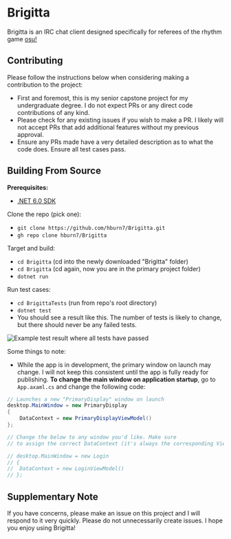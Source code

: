 # Brigitta

Brigitta is an IRC chat client designed specifically for referees of the rhythm game 
[osu!](https://osu.ppy.sh/home)

 
## Contributing

Please follow the instructions below when considering making a contribution to the project:

- First and foremost, this is my senior capstone project for my undergraduate degree. I do not expect PRs or any direct code contributions of any kind.
- Please check for any existing issues if you wish to make a PR. I likely will not accept PRs that add additional features without my previous approval.
- Ensure any PRs made have a very detailed description as to what the code does. Ensure all test cases pass.

## Building From Source

**Prerequisites:**
- [.NET 6.0 SDK](https://dotnet.microsoft.com/en-us/download/dotnet/6.0)

Clone the repo (pick one):
- `git clone https://github.com/hburn7/Brigitta.git`
- `gh repo clone hburn7/Brigitta`

Target and build:
- `cd Brigitta` (cd into the newly downloaded "Brigitta" folder)
- `cd Brigitta` (cd again, now you are in the primary project folder)
- `dotnet run`

Run test cases:
- `cd BrigittaTests` (run from repo's root directory)
- `dotnet test`
- You should see a result like this. The number of tests is likely to change, but there should never be any failed tests.

![Example test result where all tests have passed](https://user-images.githubusercontent.com/38370573/192799897-02f5c0a3-f5ab-4bb7-bd53-ac3fd589a91d.jpeg)

Some things to note:
- While the app is in development, the primary window on launch may change. I will not keep this consistent until the app is fully ready for publishing. **To change the main window on application startup**, go to `App.axaml.cs` and change the following code:
```cs
// Launches a new "PrimaryDisplay" window on launch
desktop.MainWindow = new PrimaryDisplay
{
    DataContext = new PrimaryDisplayViewModel()
};

// Change the below to any window you'd like. Make sure
// to assign the correct DataContext (it's always the corresponding ViewModel)

// desktop.MainWindow = new Login
// {
// 	DataContext = new LoginViewModel()
// };
```

## Supplementary Note
If you have concerns, please make an issue on this project and I will respond to it very quickly. Please do not unnecessarily create issues. I hope you enjoy using Brigitta!